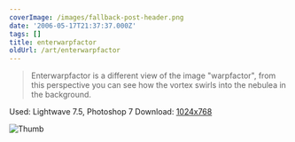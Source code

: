 ```yaml
---
coverImage: /images/fallback-post-header.png
date: '2006-05-17T21:37:37.000Z'
tags: []
title: enterwarpfactor
oldUrl: /art/enterwarpfactor
---
```


> Enterwarpfactor is a different view of the image "warpfactor", from this perspective you can see how the vortex swirls into the nebulea in the background.

Used: Lightwave 7.5, Photoshop 7
Download: [1024x768](https://www.mikecann.co.uk/Images/Art-Full/enterwarpfactor.jpg)

![Thumb](https://www.mikecann.co.uk/Images/Art-Thumbs/enterwarpfactor.gif "Thumb")
